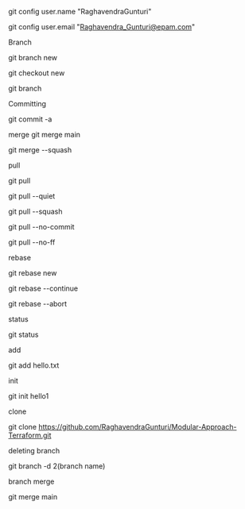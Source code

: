 git config user.name "RaghavendraGunturi"

git config user.email "Raghavendra_Gunturi@epam.com"

Branch

git branch new

git checkout new

git branch

Committing

git commit -a

merge
git merge main

git merge --squash

pull

git pull

git pull --quiet 

git pull --squash

git pull --no-commit

git pull --no-ff

rebase

git rebase new

git rebase --continue

git rebase --abort

status

git status

add

git add hello.txt
 
init

git init hello1

clone 

git clone https://github.com/RaghavendraGunturi/Modular-Approach-Terraform.git

deleting branch

git branch -d 2(branch name)

branch merge

git merge main






